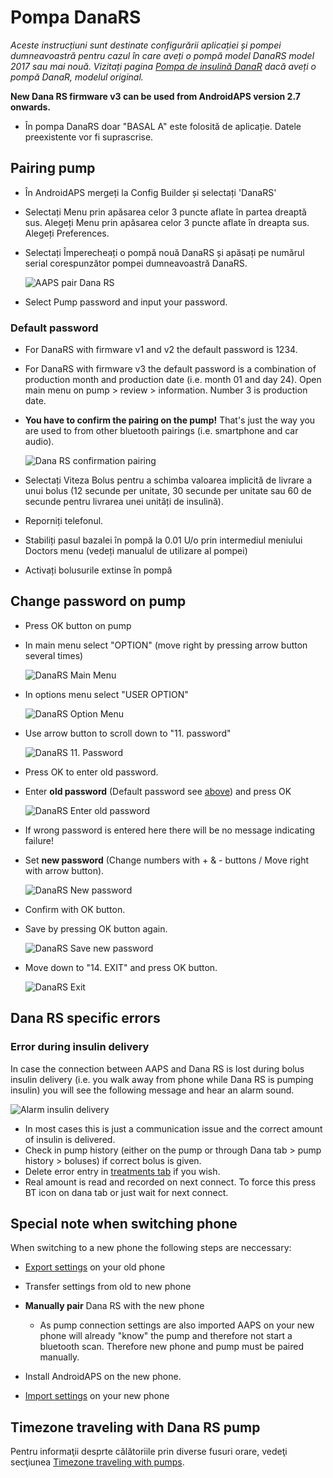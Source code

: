 # Pompa DanaRS

*Aceste instrucțiuni sunt destinate configurării aplicației și pompei dumneavoastră pentru cazul în care aveți o pompă model DanaRS model 2017 sau mai nouă. Vizitați pagina [Pompa de insulină DanaR](./DanaR-Insulin-Pump) dacă aveți o pompă DanaR, modelul original.*

**New Dana RS firmware v3 can be used from AndroidAPS version 2.7 onwards.**

* În pompa DanaRS doar "BASAL A" este folosită de aplicație. Datele preexistente vor fi suprascrise.

## Pairing pump

* În AndroidAPS mergeți la Config Builder și selectați 'DanaRS'

* Selectați Menu prin apăsarea celor 3 puncte aflate în partea dreaptă sus. Alegeți Menu prin apăsarea celor 3 puncte aflate în dreapta sus. Alegeți Preferences.

* Selectați Împerecheați o pompă nouă DanaRS și apăsați pe numărul serial corespunzător pompei dumneavoastră DanaRS.
    
    ![AAPS pair Dana RS](../images/AAPS_DanaRSPairing.png)

* Select Pump password and input your password.

### Default password

* For DanaRS with firmware v1 and v2 the default password is 1234.
* For DanaRS with firmware v3 the default password is a combination of production month and production date (i.e. month 01 and day 24). Open main menu on pump > review > information. Number 3 is production date.

* **You have to confirm the pairing on the pump!** That's just the way you are used to from other bluetooth pairings (i.e. smartphone and car audio).
    
    ![Dana RS confirmation pairing](../images/DanaRS_Pairing.png)

* Selectați Viteza Bolus pentru a schimba valoarea implicită de livrare a unui bolus (12 secunde per unitate, 30 secunde per unitate sau 60 de secunde pentru livrarea unei unități de insulină).

* Reporniți telefonul.
* Stabiliți pasul bazalei în pompă la 0.01 U/o prin intermediul meniului Doctors menu (vedeți manualul de utilizare al pompei)
* Activați bolusurile extinse în pompă

## Change password on pump

* Press OK button on pump
* In main menu select "OPTION" (move right by pressing arrow button several times)
    
    ![DanaRS Main Menu](../images/DanaRSPW_01_MainMenu.png)

* In options menu select "USER OPTION"
    
    ![DanaRS Option Menu](../images/DanaRSPW_02_OptionMenu.png)

* Use arrow button to scroll down to "11. password"
    
    ![DanaRS 11. Password](../images/DanaRSPW_03_11PW.png)

* Press OK to enter old password.

* Enter **old password** (Default password see [above](#default-password)) and press OK
    
    ![DanaRS Enter old password](../images/DanaRSPW_04_11PWenter.png)

* If wrong password is entered here there will be no message indicating failure!

* Set **new password** (Change numbers with + & - buttons / Move right with arrow button).
    
    ![DanaRS New password](../images/DanaRSPW_05_PWnew.png)

* Confirm with OK button.

* Save by pressing OK button again.
    
    ![DanaRS Save new password](../images/DanaRSPW_06_PWnewSave.png)

* Move down to "14. EXIT" and press OK button.
    
    ![DanaRS Exit](../images/DanaRSPW_07_Exit.png)

## Dana RS specific errors

### Error during insulin delivery

In case the connection between AAPS and Dana RS is lost during bolus insulin delivery (i.e. you walk away from phone while Dana RS is pumping insulin) you will see the following message and hear an alarm sound.

![Alarm insulin delivery](../images/DanaRS_Error_bolus.png)

* In most cases this is just a communication issue and the correct amount of insulin is delivered.
* Check in pump history (either on the pump or through Dana tab > pump history > boluses) if correct bolus is given.
* Delete error entry in [treatments tab](../Getting-Started/Screenshots#carb-correction) if you wish.
* Real amount is read and recorded on next connect. To force this press BT icon on dana tab or just wait for next connect.

## Special note when switching phone

When switching to a new phone the following steps are neccessary:

* [Export settings](../Usage/ExportImportSettings#export-settings) on your old phone
* Transfer settings from old to new phone
* **Manually pair** Dana RS with the new phone
    
    * As pump connection settings are also imported AAPS on your new phone will already "know" the pump and therefore not start a bluetooth scan. Therefore new phone and pump must be paired manually.
* Install AndroidAPS on the new phone.
* [Import settings](../Usage/ExportImportSettings#import-settings) on your new phone

## Timezone traveling with Dana RS pump

Pentru informaţii desprte călătoriile prin diverse fusuri orare, vedeţi secţiunea [Timezone traveling with pumps](../Usage/Timezone-traveling#danarv2-danars).